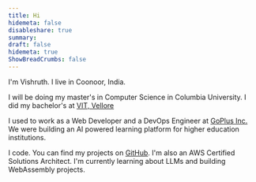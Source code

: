 ```yaml
---
title: Hi
hidemeta: false
disableshare: true
summary: 
draft: false
hidemeta: true
ShowBreadCrumbs: false
---
```


I'm Vishruth. I live in Coonoor, India.

I will be doing my master's in Computer Science in Columbia University. I did my bachelor's at [VIT, Vellore](https://vit.ac.in/)

I used to work as a Web Developer and a DevOps Engineer at [GoPlus Inc.](https://go-plus.io/) We were building an AI powered learning platform for higher education institutions. 

I code. You can find my projects on [GitHub](https://github.com/vishruthdevan/). I'm also an AWS Certified Solutions Architect. I'm currently learning about LLMs and building WebAssembly projects.

